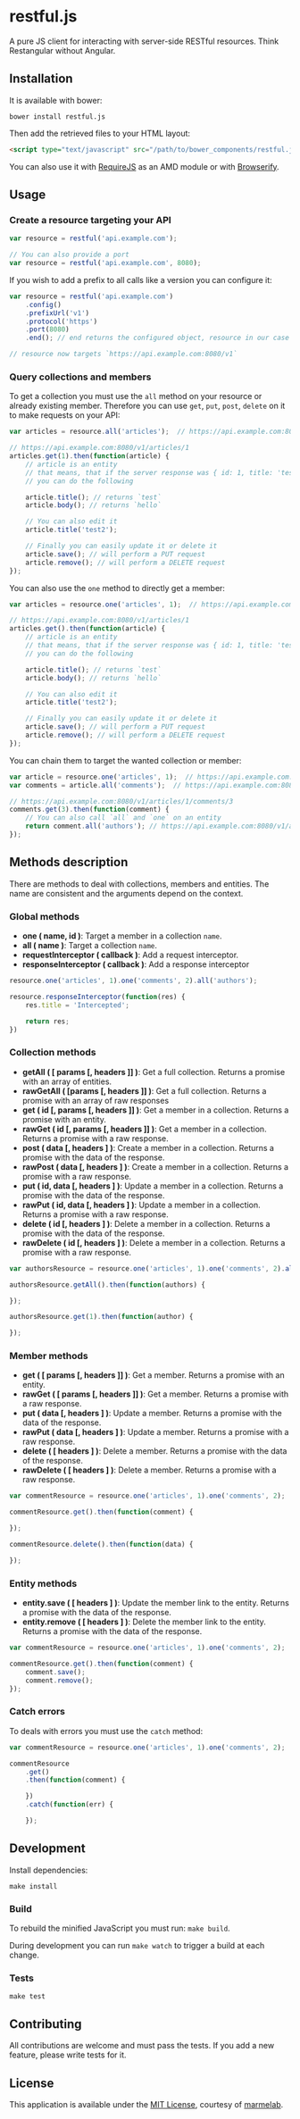 # restful.js

A pure JS client for interacting with server-side RESTful resources. Think Restangular without Angular.

## Installation

It is available with bower:

```
bower install restful.js
```

Then add the retrieved files to your HTML layout:

```html
<script type="text/javascript" src="/path/to/bower_components/restful.js/dist/restful.min.js"></script>
```

You can also use it with [RequireJS](http://requirejs.org/) as an AMD module or with [Browserify](http://browserify.org/).

## Usage

### Create a resource targeting your API

```javascript
var resource = restful('api.example.com');

// You can also provide a port
var resource = restful('api.example.com', 8080);
```

If you wish to add a prefix to all calls like a version you can configure it:
```javascript
var resource = restful('api.example.com')
    .config()
    .prefixUrl('v1')
    .protocol('https')
    .port(8080)
    .end(); // end returns the configured object, resource in our case

// resource now targets `https://api.example.com:8080/v1`
```

### Query collections and members

To get a collection you must use the `all` method on your resource or already existing member. Therefore you can use `get`, `put`, `post`, `delete` on it to make requests on your API:

```javascript
var articles = resource.all('articles');  // https://api.example.com:8080/v1/articles

// https://api.example.com:8080/v1/articles/1
articles.get(1).then(function(article) {
    // article is an entity
    // that means, that if the server response was { id: 1, title: 'test', body: 'hello' }
    // you can do the following

    article.title(); // returns `test`
    article.body(); // returns `hello`

    // You can also edit it
    article.title('test2');

    // Finally you can easily update it or delete it
    article.save(); // will perform a PUT request
    article.remove(); // will perform a DELETE request
});
```

You can also use the `one` method to directly get a member:

```javascript
var articles = resource.one('articles', 1);  // https://api.example.com:8080/v1/articles/1

// https://api.example.com:8080/v1/articles/1
articles.get().then(function(article) {
    // article is an entity
    // that means, that if the server response was { id: 1, title: 'test', body: 'hello' }
    // you can do the following

    article.title(); // returns `test`
    article.body(); // returns `hello`

    // You can also edit it
    article.title('test2');

    // Finally you can easily update it or delete it
    article.save(); // will perform a PUT request
    article.remove(); // will perform a DELETE request
});
```

You can chain them to target the wanted collection or member:

```javascript
var article = resource.one('articles', 1);  // https://api.example.com:8080/v1/articles/1
var comments = article.all('comments');  // https://api.example.com:8080/v1/articles/1/comments

// https://api.example.com:8080/v1/articles/1/comments/3
comments.get(3).then(function(comment) {
    // You can also call `all` and `one` on an entity
    return comment.all('authors'); // https://api.example.com:8080/v1/articles/1/comments/3/authors
});
```

## Methods description

There are methods to deal with collections, members and entities. The name are consistent and the arguments depend on the context.

### Global methods

* **one ( name, id )**: Target a member in a collection `name`.
* **all ( name )**: Target a collection `name`.
* **requestInterceptor ( callback )**: Add a request interceptor.
* **responseInterceptor ( callback )**: Add a response interceptor

```javascript
resource.one('articles', 1).one('comments', 2).all('authors');
```

```javascript
resource.responseInterceptor(function(res) {
    res.title = 'Intercepted';

    return res;
})
```

### Collection methods

* **getAll ( [ params [, headers ]] )**: Get a full collection. Returns a promise with an array of entities.
* **rawGetAll ( [params [, headers ]] )**: Get a full collection. Returns a promise with an array of raw responses
* **get ( id [, params [, headers ]] )**: Get a member in a collection. Returns a promise with an entity.
* **rawGet ( id [, params [, headers ]] )**: Get a member in a collection. Returns a promise with a raw response.
* **post ( data [, headers ] )**: Create a member in a collection. Returns a promise with the data of the response.
* **rawPost ( data [, headers ] )**: Create a member in a collection. Returns a promise with a raw response.
* **put ( id, data [, headers ] )**: Update a member in a collection. Returns a promise with the data of the response.
* **rawPut ( id, data [, headers ] )**: Update a member in a collection. Returns a promise with a raw response.
* **delete ( id [, headers ] )**: Delete a member in a collection. Returns a promise with the data of the response.
* **rawDelete ( id [, headers ] )**: Delete a member in a collection. Returns a promise with a raw response.

```javascript
var authorsResource = resource.one('articles', 1).one('comments', 2).all('authors');

authorsResource.getAll().then(function(authors) {

});

authorsResource.get(1).then(function(author) {

});
```

### Member methods

* **get ( [ params [, headers ]] )**: Get a member. Returns a promise with an entity.
* **rawGet ( [ params [, headers ]] )**: Get a member. Returns a promise with a raw response.
* **put ( data [, headers ] )**: Update a member. Returns a promise with the data of the response.
* **rawPut ( data [, headers ] )**: Update a member. Returns a promise with a raw response.
* **delete ( [ headers ] )**: Delete a member. Returns a promise with the data of the response.
* **rawDelete ( [ headers ] )**: Delete a member. Returns a promise with a raw response.

```javascript
var commentResource = resource.one('articles', 1).one('comments', 2);

commentResource.get().then(function(comment) {

});

commentResource.delete().then(function(data) {

});
```

### Entity methods

* **entity.save ( [ headers ] )**: Update the member link to the entity. Returns a promise with the data of the response.
* **entity.remove ( [ headers ] )**: Delete the member link to the entity. Returns a promise with the data of the response.

```javascript
var commentResource = resource.one('articles', 1).one('comments', 2);

commentResource.get().then(function(comment) {
    comment.save();
    comment.remove();
});
```

### Catch errors

To deals with errors you must use the `catch` method:

```javascript
var commentResource = resource.one('articles', 1).one('comments', 2);

commentResource
    .get()
    .then(function(comment) {

    })
    .catch(function(err) {

    });
```

## Development

Install dependencies:

```
make install
```

### Build

To rebuild the minified JavaScript you must run: `make build`.

During development you can run `make watch` to trigger a build at each change.

### Tests

```
make test
```

## Contributing

All contributions are welcome and must pass the tests. If you add a new feature, please write tests for it.

## License

This application is available under the [MIT License](https://github.com/marmelab/restful.js/blob/master/LICENSE), courtesy of [marmelab](http://marmelab.com).
